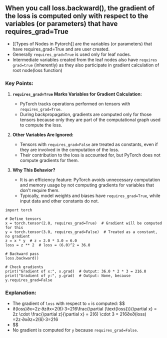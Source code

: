 ## When you call loss.backward(), the gradient of the loss is computed only with respect to the variables (or parameters) that have requires_grad=True
- [[Types of Nodes in Pytorch]] are the variables (or parameters) that have requires_grad=True and are user created.
- Generally `requires_grad=True` is used only for leaf nodes. 
- Intermediate variables created from the leaf nodes  also have `requires grad=true` (inherently) as they also participate in gradient calculation of root node(loss function) 
### Key Points:

1. **`requires_grad=True` Marks Variables for Gradient Calculation:**
    
    - PyTorch tracks operations performed on tensors with `requires_grad=True`.
    - During backpropagation, gradients are computed only for those tensors because only they are part of the computational graph used to compute the loss.
2. **Other Variables Are Ignored:**
    
    - Tensors with `requires_grad=False` are treated as constants, even if they are involved in the computation of the loss.
    - Their contribution to the loss is accounted for, but PyTorch does not compute gradients for them.
3. **Why This Behavior?**
    
    - It is an efficiency feature: PyTorch avoids unnecessary computation and memory usage by not computing gradients for variables that don't require them.
    - Typically, model weights and biases have `requires_grad=True`, while input data and other constants do not.
```
import torch

# Define tensors
x = torch.tensor(2.0, requires_grad=True)  # Gradient will be computed for this
y = torch.tensor(3.0, requires_grad=False)  # Treated as a constant, no gradient
z = x * y  # z = 2.0 * 3.0 = 6.0
loss = z ** 2  # loss = (6.0)^2 = 36.0

# Backward pass
loss.backward()

# Check gradients
print("Gradient of x:", x.grad)  # Output: 36.0 * 2 * 3 = 216.0
print("Gradient of y:", y.grad)  # Output: None, because y.requires_grad=False

```
### **Explanation:**

- The gradient of `loss` with respect to `x` is computed: $$
- ∂(loss)∂x=2z⋅∂z∂x=2(6)⋅3=216\frac{\partial (\text{loss})}{\partial x} = 2z \cdot \frac{\partial z}{\partial x} = 2(6) \cdot 3 = 216∂x∂(loss)​=2z⋅∂x∂z​=2(6)⋅3=216
- $$
- No gradient is computed for `y` because `requires_grad=False`.